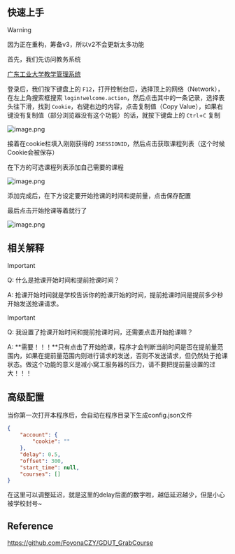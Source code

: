 ## 快速上手

> [!warning]
>
> 因为正在重构，筹备v3，所以v2不会更新太多功能

首先，我们先访问教务系统

[广东工业大学教学管理系统](https://jxfw.gdut.edu.cn/)

登录后，我们按下键盘上的 `F12`，打开控制台后，选择顶上的网络（Network），在左上角搜索框搜索 `login!welcome.action`，然后点击其中的一条记录，选择表头往下滑，找到 `Cookie`，右键右边的内容，点击复制值（Copy Value），如果右键没有复制值（部分浏览器没有这个功能）的话，就按下键盘上的 `Ctrl`+`C` 复制

![image.png](https://cdn.jsdelivr.net/gh/GamerNoTitle/GDUTCourseGrabber/img/v2-1.png)

接着在cookie栏填入刚刚获得的 `JSESSIONID`，然后点击获取课程列表（这个时候Cookie会被保存）

在下方的可选课程列表添加自己需要的课程

![image.png](https://cdn.jsdelivr.net/gh/GamerNoTitle/GDUTCourseGrabber/img/v2-2.png)

添加完成后，在下方设定要开始抢课的时间和提前量，点击保存配置

最后点击开始抢课等着就行了

![image.png](https://cdn.jsdelivr.net/gh/GamerNoTitle/GDUTCourseGrabber/img/v2-3.png)

## 相关解释

> [!important]
>
> Q: 什么是抢课开始时间和提前抢课时间？
>
> A: 抢课开始时间就是学校告诉你的抢课开始的时间，提前抢课时间是提前多少秒开始发送抢课请求。

> [!important]
>
> Q: 我设置了抢课开始时间和提前抢课时间，还需要点击开始抢课嘛？
>
> A: **需要！！！**只有点击了开始抢课，程序才会判断当前时间是否在提前量范围内，如果在提前量范围内则进行请求的发送，否则不发送请求，但仍然处于抢课状态。做这个功能的意义是减小窝工服务器的压力，请不要把提前量设置的过大！！！


## 高级配置

当你第一次打开本程序后，会自动在程序目录下生成config.json文件

```JSON
{
    "account": {
        "cookie": ""
    },
    "delay": 0.5,
    "offset": 300,
    "start_time": null,
    "courses": []
}
```

在这里可以调整延迟，就是这里的delay后面的数字啦，越低延迟越少，但是小心被学校封号~

## Reference

https://github.com/FoyonaCZY/GDUT_GrabCourse
